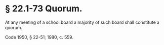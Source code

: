 # § 22.1-73 Quorum.

<p>At any meeting of a school board a majority of such board shall constitute a quorum.</p><p>Code 1950, § 22-51; 1980, c. 559.</p>